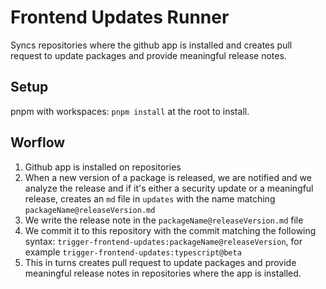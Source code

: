 # Frontend Updates Runner

Syncs repositories where the github app is installed and creates pull request to update packages and provide meaningful release notes.

## Setup

pnpm with workspaces: `pnpm install` at the root to install.

## Worflow

1. Github app is installed on repositories
2. When a new version of a package is released, we are notified and we analyze the release and if it's either a security update or a meaningful release, creates an `md` file in `updates` with the name matching `packageName@releaseVersion.md`
3. We write the release note in the `packageName@releaseVersion.md` file
4. We commit it to this repository with the commit matching the following syntax: `trigger-frontend-updates:packageName@releaseVersion`, for example `trigger-frontend-updates:typescript@beta`
5. This in turns creates pull request to update packages and provide meaningful release notes in repositories where the app is installed.
